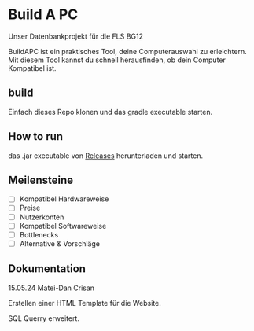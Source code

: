 # Build A PC

Unser Datenbankprojekt für die FLS BG12

BuildAPC ist ein praktisches Tool, deine Computerauswahl zu erleichtern. Mit diesem Tool kannst du schnell herausfinden, ob dein Computer Kompatibel ist.

## build

Einfach dieses Repo klonen und das gradle executable starten.

## How to run

das .jar executable von [Releases](https://github.com/osakaruhub/BuildAPC/releases) herunterladen und starten.

## Meilensteine

- [ ] Kompatibel Hardwareweise
- [ ] Preise
- [ ] Nutzerkonten
- [ ] Kompatibel Softwareweise
- [ ] Bottlenecks
- [ ] Alternative & Vorschläge

## Dokumentation

15.05.24
Matei-Dan Crisan

Erstellen einer HTML Template für die Website.

SQL Querry erweitert.
